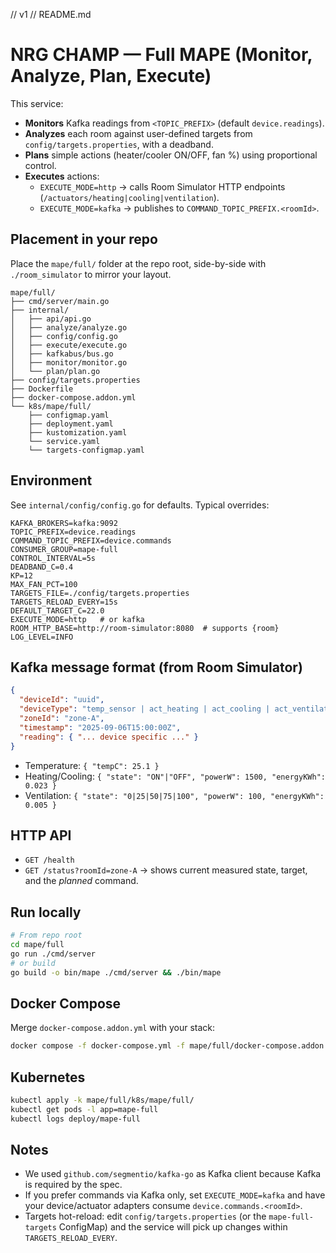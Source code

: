 // v1
// README.md
# NRG CHAMP — Full MAPE (Monitor, Analyze, Plan, Execute)

This service:
- **Monitors** Kafka readings from `<TOPIC_PREFIX>` (default `device.readings`).
- **Analyzes** each room against user-defined targets from `config/targets.properties`, with a deadband.
- **Plans** simple actions (heater/cooler ON/OFF, fan %) using proportional control.
- **Executes** actions:
  - `EXECUTE_MODE=http` → calls Room Simulator HTTP endpoints (`/actuators/heating|cooling|ventilation`).
  - `EXECUTE_MODE=kafka` → publishes to `COMMAND_TOPIC_PREFIX.<roomId>`.

## Placement in your repo
Place the `mape/full/` folder at the repo root, side-by-side with `./room_simulator` to mirror your layout.

```
mape/full/
├── cmd/server/main.go
├── internal/
│   ├── api/api.go
│   ├── analyze/analyze.go
│   ├── config/config.go
│   ├── execute/execute.go
│   ├── kafkabus/bus.go
│   ├── monitor/monitor.go
│   └── plan/plan.go
├── config/targets.properties
├── Dockerfile
├── docker-compose.addon.yml
└── k8s/mape/full/
    ├── configmap.yaml
    ├── deployment.yaml
    ├── kustomization.yaml
    └── service.yaml
    └── targets-configmap.yaml
```

## Environment
See `internal/config/config.go` for defaults. Typical overrides:
```
KAFKA_BROKERS=kafka:9092
TOPIC_PREFIX=device.readings
COMMAND_TOPIC_PREFIX=device.commands
CONSUMER_GROUP=mape-full
CONTROL_INTERVAL=5s
DEADBAND_C=0.4
KP=12
MAX_FAN_PCT=100
TARGETS_FILE=./config/targets.properties
TARGETS_RELOAD_EVERY=15s
DEFAULT_TARGET_C=22.0
EXECUTE_MODE=http   # or kafka
ROOM_HTTP_BASE=http://room-simulator:8080  # supports {room}
LOG_LEVEL=INFO
```

## Kafka message format (from Room Simulator)
```json
{
  "deviceId": "uuid",
  "deviceType": "temp_sensor | act_heating | act_cooling | act_ventilation",
  "zoneId": "zone-A",
  "timestamp": "2025-09-06T15:00:00Z",
  "reading": { "... device specific ..." }
}
```
- Temperature: `{ "tempC": 25.1 }`  
- Heating/Cooling: `{ "state": "ON"|"OFF", "powerW": 1500, "energyKWh": 0.023 }`  
- Ventilation: `{ "state": "0|25|50|75|100", "powerW": 100, "energyKWh": 0.005 }`

## HTTP API
- `GET /health`
- `GET /status?roomId=zone-A` → shows current measured state, target, and the *planned* command.

## Run locally
```bash
# From repo root
cd mape/full
go run ./cmd/server
# or build
go build -o bin/mape ./cmd/server && ./bin/mape
```

## Docker Compose
Merge `docker-compose.addon.yml` with your stack:
```bash
docker compose -f docker-compose.yml -f mape/full/docker-compose.addon.yml up --build
```

## Kubernetes
```bash
kubectl apply -k mape/full/k8s/mape/full/
kubectl get pods -l app=mape-full
kubectl logs deploy/mape-full
```

## Notes
- We used `github.com/segmentio/kafka-go` as Kafka client because Kafka is required by the spec.
- If you prefer commands via Kafka only, set `EXECUTE_MODE=kafka` and have your device/actuator adapters consume `device.commands.<roomId>`.
- Targets hot-reload: edit `config/targets.properties` (or the `mape-full-targets` ConfigMap) and the service will pick up changes within `TARGETS_RELOAD_EVERY`.
